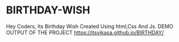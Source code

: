 # BIRTHDAY-WISH
Hey Coders, Its Birthday Wish Created Using html,Css And Js.
DEMO OUTPUT OF THE PROJECT  https://itsvikasa.github.io/BIRTHDAY/

